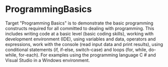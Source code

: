 # ProgrammingBasics
Target "Programming Basics" is to demonstrate the basic programming constructs required for all committed to dealing with programming. This includes writing code at a basic level (basic coding skills), working with development environment (IDE), using variables and data, operators and expressions, work with the console (read input data and print results), using conditional statements (if, if-else, switch-case) and loops (for, while, do-while, for-each). For examples using the programming language C # and Visual Studio in a Windows environment.
